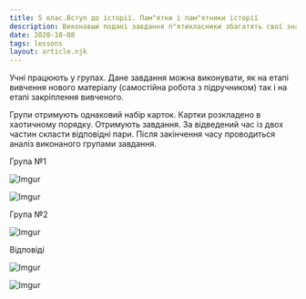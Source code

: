 ```yaml
---
title: 5 клас.Вступ до історії. Пам"ятки і пам"ятники історії
description: Виконавши подані завдання п"ятикласники збагатять свої знання про те, що є пам"ятками історії України та що відносять до пам"ятників, монументів, меморіалів
date: 2020-10-08
tags: lessons
layout: article.njk
---
```




Учні працюють у групах. Дане завдання можна виконувати, як на етапі вивчення нового матеріалу (самостійна робота з підручником) так і на етапі закріплення вивченого.

Групи отримують однаковий набір карток. Картки  розкладено в хаотичному порядку. Отримують завдання. За відведений час із двох частин скласти відповідні пари. Після закінчення часу проводиться аналіз виконаного групами завдання.

Група №1

![Imgur](https://i.imgur.com/eJPC7ZN.png)

![Imgur](https://i.imgur.com/XPlLEHw.png)

Група №2

![Imgur](https://i.imgur.com/ieMH2Jf.png)

Відповіді

![Imgur](https://i.imgur.com/QZs4fyp.png)

![Imgur](https://i.imgur.com/8DOh3K9.png)